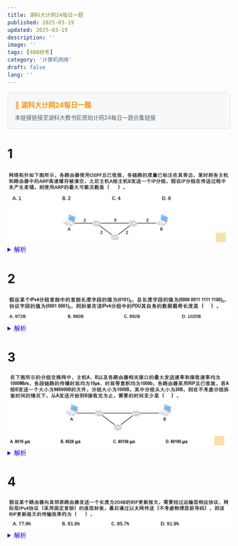```yaml
---
title: 湖科大计网24每日一题
published: 2025-03-19
updated: 2025-03-19
description: ''
image: ''
tags: [408统考]
category: '计算机网络'
draft: false 
lang: ''
---
```


<!-- 基础版（适配Markdown渲染环境） -->
<div style="
    border: 1px solid #e1e4e8;
    border-radius: 6px;
    padding: 16px;
    margin: 10px 0;
    background: #f6f8fa;
    transition: all 0.2s;
">
  <a href="https://space.bilibili.com/360996402/lists/3912452?type=season" target="_blank" style="
      text-decoration: none;
      color: inherit;
      display: block;
  ">
    <h3 style="
        margin: 0 0 8px 0;
        color:rgb(245, 151, 9);
        font-size: 1.1em;
    ">📙 湖科大计网24每日一题</h3>
    <p style="
        margin: 0;
        color: #586069;
        font-size: 0.9em;
    ">本链接链接至湖科大教书匠原始计网24每日一题合集链接</p>
  </a>
</div>

# 1

<img src="https://raw.githubusercontent.com/MRchenyuheng/Blog_Pic_Bed/main/NET/20250320173812873.png"/>

<details style="color: darkred;">
  <summary style="cursor: pointer; color:rgb(27, 6, 247);"> 解析 </summary>
  <div style="padding: 10px; border: 1px solid #ccc; margin-top: 5px;">
    选C，原因是OSPF认为总代价最小的路由为好路由
  </div>
</details>

# 2

<img src="https://raw.githubusercontent.com/MRchenyuheng/Blog_Pic_Bed/main/NET/20250320175958719.png"/>

<details style="color: darkred;">
  <summary style="cursor: pointer; color:rgb(27, 6, 247);"> 解析 </summary>
  <div style="padding: 10px; border: 1px solid #ccc; margin-top: 5px;">
  协议字段 = 17，表明是UDP用户数据报

  首部长度 = 5，单位4B，固长度20B

  总长度 = 0011 1111 1100 = 12 + 15 * 16 + 3 * 16 * 16 = 1020B
  
  数据载荷长度 = 1020B - 20B - 8B = 992B

  <img src="https://raw.githubusercontent.com/MRchenyuheng/Blog_Pic_Bed/main/NET/20250320213343395.png"/>
  </div>
</details>

# 3

<img src="https://raw.githubusercontent.com/MRchenyuheng/Blog_Pic_Bed/main/NET/20250320213932223.png"/>

<details style="color: darkred;">
  <summary style="cursor: pointer; color:rgb(27, 6, 247);"> 解析 </summary>
  <div style="padding: 10px; border: 1px solid #ccc; margin-top: 5px;">
  
  选D
  
  链路带宽 = $\frac{链路的时延带宽积}{链路的传播时延} = \fcac{100b}{10^{-6}s} = 100Mb/s$ 

  短板效应故发送速度为 100Mb/s
  <img src="https://raw.githubusercontent.com/MRchenyuheng/Blog_Pic_Bed/main/NET/20250320214547807.png"/>
  </div>
</details>

# 4

<img src="https://raw.githubusercontent.com/MRchenyuheng/Blog_Pic_Bed/main/NET/20250320215353662.png"/>

<details style="color: darkred;">
  <summary style="cursor: pointer; color:rgb(27, 6, 247);"> 解析 </summary>
  <div style="padding: 10px; border: 1px solid #ccc; margin-top: 5px;">
   选B

   <img src="https://raw.githubusercontent.com/MRchenyuheng/Blog_Pic_Bed/main/NET/20250320215522192.png"/>

  </div>
</details>